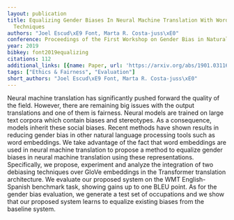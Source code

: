 ```yaml
---
layout: publication
title: Equalizing Gender Biases In Neural Machine Translation With Word Embeddings
  Techniques
authors: "Joel Escud\xE9 Font, Marta R. Costa-juss\xE0"
conference: Proceedings of the First Workshop on Gender Bias in Natural Language Processing
year: 2019
bibkey: font2019equalizing
citations: 112
additional_links: [{name: Paper, url: 'https://arxiv.org/abs/1901.03116'}]
tags: ["Ethics & Fairness", "Evaluation"]
short_authors: "Joel Escud\xE9 Font, Marta R. Costa-juss\xE0"
---
```

Neural machine translation has significantly pushed forward the quality of
the field. However, there are remaining big issues with the output translations
and one of them is fairness. Neural models are trained on large text corpora
which contain biases and stereotypes. As a consequence, models inherit these
social biases. Recent methods have shown results in reducing gender bias in
other natural language processing tools such as word embeddings. We take
advantage of the fact that word embeddings are used in neural machine
translation to propose a method to equalize gender biases in neural machine
translation using these representations. Specifically, we propose, experiment
and analyze the integration of two debiasing techniques over GloVe embeddings
in the Transformer translation architecture. We evaluate our proposed system on
the WMT English-Spanish benchmark task, showing gains up to one BLEU point. As
for the gender bias evaluation, we generate a test set of occupations and we
show that our proposed system learns to equalize existing biases from the
baseline system.